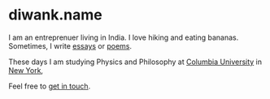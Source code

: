 diwank.name
============

I am an entreprenuer living in India. I love hiking and eating bananas. 
Sometimes, I write [essays](http://blog.diwank.name) or [poems](http://poet.diwank.name).

These days I am studying Physics and Philosophy at [Columbia University](http://www.columbia.edu/) in [New York](https://www.lonelyplanet.com/usa/new-york-city),

Feel free to [get in touch](http://ohours.org/diwank).
